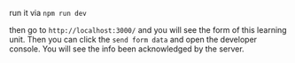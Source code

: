 run it via `npm run dev`

then go to `http://localhost:3000/` and you will see the form of this learning unit. Then you can click the `send form data` and open the developer console. You will see the info been acknowledged by the server.